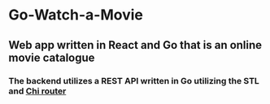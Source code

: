 # Go-Watch-a-Movie
## Web app written in React and Go that is an online movie catalogue
### The backend utilizes a REST API written in Go utilizing the STL and [Chi router](https://github.com/go-chi/chi)
